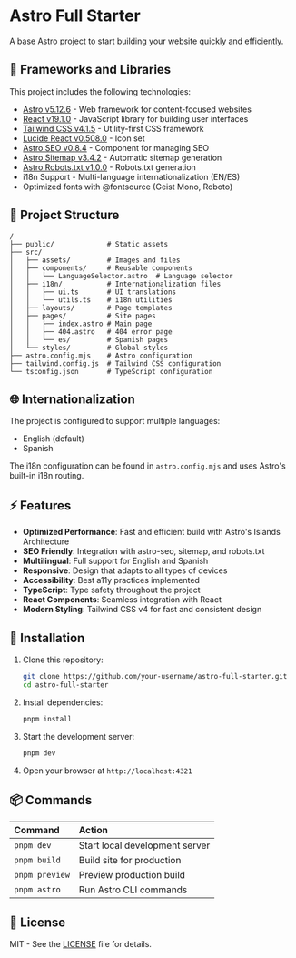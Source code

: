 # Astro Full Starter

A base Astro project to start building your website quickly and efficiently.

## 🧩 Frameworks and Libraries

This project includes the following technologies:

- [Astro v5.12.6](https://astro.build/) - Web framework for content-focused websites
- [React v19.1.0](https://reactjs.org/) - JavaScript library for building user interfaces
- [Tailwind CSS v4.1.5](https://tailwindcss.com/) - Utility-first CSS framework
- [Lucide React v0.508.0](https://lucide.dev/) - Icon set
- [Astro SEO v0.8.4](https://github.com/jonasmerlin/astro-seo) - Component for managing SEO
- [Astro Sitemap v3.4.2](https://docs.astro.build/en/guides/integrations-guide/sitemap/) - Automatic sitemap generation
- [Astro Robots.txt v1.0.0](https://github.com/alextim/astro-lib/tree/main/packages/astro-robots-txt) - Robots.txt generation
- i18n Support - Multi-language internationalization (EN/ES)
- Optimized fonts with @fontsource (Geist Mono, Roboto)

## 📁 Project Structure

```
/
├── public/             # Static assets
├── src/
│   ├── assets/         # Images and files
│   ├── components/     # Reusable components
│   │   └── LanguageSelector.astro  # Language selector
│   ├── i18n/           # Internationalization files
│   │   ├── ui.ts       # UI translations
│   │   └── utils.ts    # i18n utilities
│   ├── layouts/        # Page templates
│   ├── pages/          # Site pages
│   │   ├── index.astro # Main page
│   │   ├── 404.astro   # 404 error page
│   │   └── es/         # Spanish pages
│   └── styles/         # Global styles
├── astro.config.mjs    # Astro configuration
├── tailwind.config.js  # Tailwind CSS configuration
└── tsconfig.json       # TypeScript configuration
```

## 🌐 Internationalization

The project is configured to support multiple languages:

- English (default)
- Spanish

The i18n configuration can be found in `astro.config.mjs` and uses Astro's built-in i18n routing.

## ⚡ Features

- **Optimized Performance**: Fast and efficient build with Astro's Islands Architecture
- **SEO Friendly**: Integration with astro-seo, sitemap, and robots.txt
- **Multilingual**: Full support for English and Spanish
- **Responsive**: Design that adapts to all types of devices
- **Accessibility**: Best a11y practices implemented
- **TypeScript**: Type safety throughout the project
- **React Components**: Seamless integration with React
- **Modern Styling**: Tailwind CSS v4 for fast and consistent design

## 🚀 Installation

1. Clone this repository:

   ```bash
   git clone https://github.com/your-username/astro-full-starter.git
   cd astro-full-starter
   ```

2. Install dependencies:

   ```bash
   pnpm install
   ```

3. Start the development server:

   ```bash
   pnpm dev
   ```

4. Open your browser at `http://localhost:4321`

## 📦 Commands

| Command        | Action                         |
| :------------- | :----------------------------- |
| `pnpm dev`     | Start local development server |
| `pnpm build`   | Build site for production      |
| `pnpm preview` | Preview production build       |
| `pnpm astro`   | Run Astro CLI commands         |

## 📄 License

MIT - See the [LICENSE](LICENSE) file for details.
